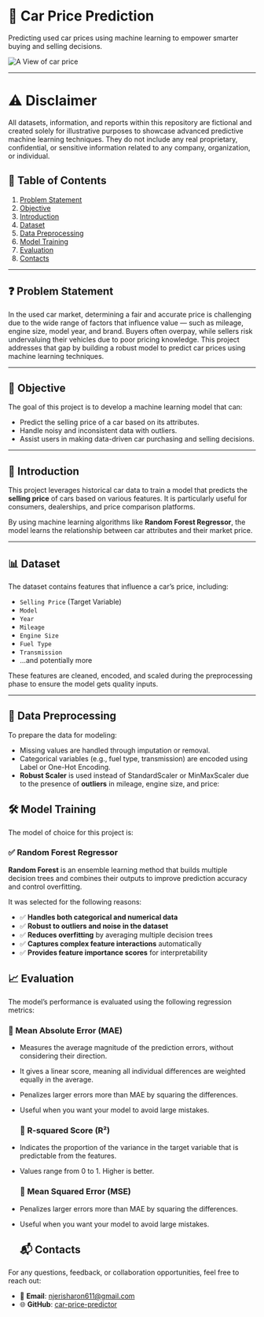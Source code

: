 # 🚗 Car Price Prediction

 Predicting used car prices using machine learning to empower smarter buying and selling decisions.

 ![A View of car price](https://www.motortrend.com/uploads/2022/02/15-Most-Expensive-Cars-List-Bugatti-Chiron-Sport.jpg)


---

# ⚠️ Disclaimer
All datasets, information, and reports within this repository are fictional and created solely for illustrative purposes to showcase advanced predictive machine learning techniques. They do not include any real proprietary, confidential, or sensitive information related to any company, organization, or individual.


## 📑 Table of Contents

1. [Problem Statement](#problem-statement)  
2. [Objective](#objective)  
3. [Introduction](#introduction)  
4. [Dataset](#dataset)  
5. [Data Preprocessing](#data-preprocessing)  
6. [Model Training](#model-training)  
7. [Evaluation](#evaluation)  
8. [Contacts](#contacts)

---

## ❓ Problem Statement

In the used car market, determining a fair and accurate price is challenging due to the wide range of factors that influence value — such as mileage, engine size, model year, and brand. Buyers often overpay, while sellers risk undervaluing their vehicles due to poor pricing knowledge. This project addresses that gap by building a robust model to predict car prices using machine learning techniques.

---

## 🎯 Objective

The goal of this project is to develop a machine learning model that can:

- Predict the selling price of a car based on its attributes.
- Handle noisy and inconsistent data with outliers.
- Assist users in making data-driven car purchasing and selling decisions.

---

## 📘 Introduction

This project leverages historical car data to train a model that predicts the **selling price** of cars based on various features. It is particularly useful for consumers, dealerships, and price comparison platforms.

By using machine learning algorithms like **Random Forest Regressor**, the model learns the relationship between car attributes and their market price.

---

## 📊 Dataset

The dataset contains features that influence a car’s price, including:

- `Selling Price` (Target Variable)
- `Model`
- `Year`
- `Mileage`
- `Engine Size`
- `Fuel Type`
- `Transmission`
- ...and potentially more

These features are cleaned, encoded, and scaled during the preprocessing phase to ensure the model gets quality inputs.

---

## 🧹 Data Preprocessing

To prepare the data for modeling:

- Missing values are handled through imputation or removal.
- Categorical variables (e.g., fuel type, transmission) are encoded using Label or One-Hot Encoding.
- **Robust Scaler** is used instead of StandardScaler or MinMaxScaler due to the presence of **outliers** in mileage, engine size, and price:

## 🛠️ Model Training

The model of choice for this project is:

### ✅ Random Forest Regressor

**Random Forest** is an ensemble learning method that builds multiple decision trees and combines their outputs to improve prediction accuracy and control overfitting.

It was selected for the following reasons:

- ✅ **Handles both categorical and numerical data**  
- ✅ **Robust to outliers and noise in the dataset**  
- ✅ **Reduces overfitting** by averaging multiple decision trees  
- ✅ **Captures complex feature interactions** automatically  
- ✅ **Provides feature importance scores** for interpretability  

## 📈 Evaluation

The model’s performance is evaluated using the following regression metrics:

### 📌 Mean Absolute Error (MAE)

- Measures the average magnitude of the prediction errors, without considering their direction.
- It gives a linear score, meaning all individual differences are weighted equally in the average.

- Penalizes larger errors more than MAE by squaring the differences.
- Useful when you want your model to avoid large mistakes.

  ### 📌 R-squared Score (R²)

- Indicates the proportion of the variance in the target variable that is predictable from the features.
- Values range from 0 to 1. Higher is better.

  ### 📌 Mean Squared Error (MSE)

- Penalizes larger errors more than MAE by squaring the differences.
- Useful when you want your model to avoid large mistakes.

  ## 📬 Contacts

For any questions, feedback, or collaboration opportunities, feel free to reach out:

- 📧 **Email**: [njerisharon611@gmail.com](njerisharon611@gmail.com)  
- 🌐 **GitHub**: [car-price-predictor](https://github.com/8Sharon/Car-Price-Prediction)




